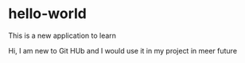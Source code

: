 # hello-world
This is a new application to learn

Hi, I am new to Git HUb and I would use it in my project in meer future
